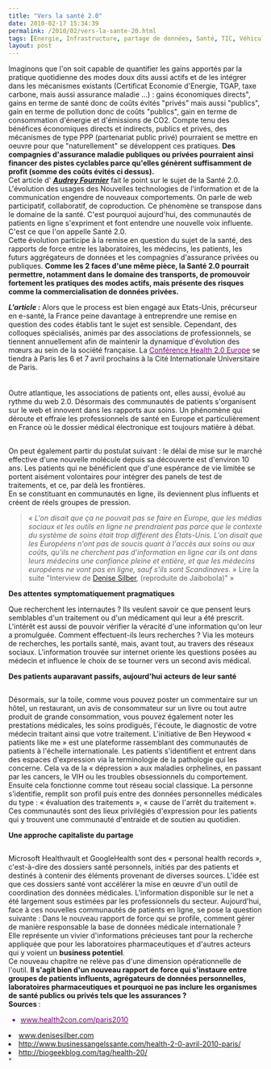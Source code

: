 ```yaml
---
title: "Vers la santé 2.0"
date: 2010-02-17 15:34:39
permalink: /2010/02/vers-la-sante-20.html
tags: [Energie, Infrastructure, partage de données, Santé, TIC, Véhicule]
layout: post
---
```


<p>Imaginons que l'on soit capable de quantifier les gains apportés par la pratique quotidienne des modes doux dits aussi actifs et de les intégrer dans les mécanismes existants (Certificat Economie d'Energie, TGAP, taxe carbone, mais aussi assurance maladie ...) : gains économiques directs", gains en terme de santé donc de coûts évités "privés" mais aussi "publics", gain en terme de pollution donc de coûts "publics", gain en terme de consommation d'énergie et d'émissions de CO2. Compte tenu des bénéfices économiques directs et indirects, publics et privés, des mécanismes de type PPP (partenariat public privé) pourraient se mettre en oeuvre pour que "naturellement" se développent ces pratiques. <strong>Des compagnies d'assurance maladie publiques ou privées pourraient ainsi financer des pistes cyclables parce qu'elles génèrent suffisamment de profit (somme des coûts évités ci dessus).</strong> <br />Cet article d' <em><strong><span style="text-decoration: underline"><a href="http://www.marketing-professionnel.fr/tribune-libre/sante-20-partage-echange.html" target="_blank">Audrey Fournier</a></span></strong></em> fait le point sur le sujet de la Santé 2.0. L'évolution des usages des Nouvelles technologies de l'information et de la communication engendre de nouveaux comportements. On parle de web participatif, collaboratif, de coproduction. Ce phénomène se transpose dans le domaine de la santé. C'est pourquoi aujourd'hui, des communautés de patients en ligne s'expriment et font entendre une nouvelle voix influente. C'est ce que l'on appelle Santé 2.0.<br />Cette évolution participe à la remise en question du sujet de la santé, des rapports de force entre les laboratoires, les médecins, les patients, les futurs aggrégateurs de données et les compagnies d'assurance privées ou publiques. <strong>Comme les 2 faces d'une même pièce, la Santé 2.0 pourrait permettre, notamment dans le domaine des transports, de promouvoir fortement les pratiques des modes actifs, mais présente des risques comme la commercialisation de données privées.</strong><br /></p>   <!--more--> <strong></strong> <p><strong><em>L'article :</em></strong> Alors que le process est bien engagé aux Etats-Unis, précurseur en e-santé, la France peine davantage à entreprendre une remise en question des codes établis tant le sujet est sensible. Cependant, des colloques spécialisés, animés par des associations de professionnels, se tiennent annuellement afin de maintenir la dynamique d'évolution des mœurs au sein de la société française. La <a href="http://www.health2con.com/paris2010" target="_blank" title="www.health2con.com/paris2010"><font color="#800080">Conférence Health 2.0 Europe</font></a> se tiendra à Paris les 6 et 7 avril prochains à la Cité Internationale Universitaire de Paris.<br /><br /><br />Outre atlantique, les associations de patients ont, elles aussi, évolué au rythme du web 2.0. Désormais des communautés de patients s'organisent sur le web et innovent dans les rapports aux soins. Un phénomène qui déroute et effraie les professionnels de santé en Europe et particulièrement en France où le dossier médical électronique est toujours matière à débat.</p> <h2></h2> <p>On peut également partir du postulat suivant : le délai de mise sur le marché effective d'une nouvelle molécule depuis sa découverte est d'environ 10 ans. Les patients qui ne bénéficient que d'une espérance de vie limitée se portent aisément volontaires pour intégrer des panels de test de traitements, et ce, par delà les frontières.<br />En se constituant en communautés en ligne, ils deviennent plus influents et créent de réels groupes de pression.</p> <blockquote> <p><em>« L'on disait que ça ne pouvait pas se faire en Europe, que les médias sociaux et les outils en ligne ne prendraient pas parce que le contexte du système de soins était trop différent des États-Unis. L'on disait que les Européens n'ont pas de soucis quant à l'accès aux soins ou aux coûts, qu'ils ne cherchent pas d'information en ligne car ils ont dans leurs médecins une confiance pleine et entière, et que les médecins européens ne vont pas en ligne, sauf s'ils sont Scandinaves. » </em>Lire la suite "Interview de <a href="http://www.denisesilber.com/silberblog/2009/12/interview-de-denise-silber-jaibobola-2.html#more" target="_blank" title="Denise Silber">Denise Silber</a>, (reproduite de Jaibobola)" »</p></blockquote> <div><strong>Des attentes symptomatiquement pragmatiques</strong></div> <p>Que recherchent les internautes ? Ils veulent savoir ce que pensent leurs semblables d'un traitement ou d'un médicament qui leur a été prescrit. L'intérêt est aussi de pouvoir vérifier la véracité d'une information qu'on leur a promulguée. Comment effectuent-ils leurs recherches ? Via les moteurs de recherches, les portails santé, mais, avant tout, au travers des réseaux sociaux. L'information trouvée sur internet oriente les questions posées au médecin et influence le choix de se tourner vers un second avis médical.</p><strong>Des patients auparavant passifs, aujourd'hui acteurs de leur santé</strong> <h2></h2> <p>Désormais, sur la toile, comme vous pouvez poster un commentaire sur un hôtel, un restaurant, un avis de consommateur sur un livre ou tout autre produit de grande consommation, vous pouvez également noter les prestations médicales, les soins prodigués, l'écoute, le diagnostic de votre médecin traitant ainsi que votre traitement. L'initiative de Ben Heywood « patients like me » est une plateforme rassemblant des communautés de patients à l'échelle internationale. Les patients s'identifient et entrent dans des espaces d'expression via la terminologie de la pathologie qui les concerne. Cela va de la « dépression » aux maladies orphelines, en passant par les cancers, le VIH ou les troubles obsessionnels du comportement.<br />Ensuite cela fonctionne comme tout réseau social classique. La personne s'identifie, remplit son profil puis entre des données personnelles médicales du type : « évaluation des traitements », « cause de l'arrêt du traitement ». Ces communautés sont des lieux privilégiés d'expression pour les patients qui y trouvent une communauté d'entraide et de soutien au quotidien.</p><strong>Une approche capitaliste du partage</strong> <h2></h2> <p>Microsoft Healthvault et GoogleHealth sont des « personal health records », c'est-à-dire des dossiers santé personnels, initiés par des patients et destinés à contenir des éléments provenant de diverses sources. L'idée est que ces dossiers santé vont accélérer la mise en œuvre d'un outil de coordination des données médicales. L'information disponible sur le net a été largement sous estimées par les professionnels du secteur. Aujourd'hui, face à ces nouvelles communautés de patients en ligne, se pose la question suivante : Dans le nouveau rapport de force qui se profile, comment gérer de manière responsable la base de données médicale internationale ?<br />Elle représente un vivier d'informations précieuses tant pour la recherche appliquée que pour les laboratoires pharmaceutiques et d'autres acteurs qui y voient un <strong>business potentiel</strong>.<br />Ce nouveau chapitre ne relève pas d'une dimension opérationnelle de l'outil. <strong>Il s'agit bien d'un nouveau rapport de force qui s'instaure entre groupes de patients influents, agrégateurs de données personnelles, laboratoires pharmaceutiques et pourquoi ne pas inclure les organismes de santé publics ou privés tels que les assurances ?</strong><br /><strong>Sources </strong>:</p><a href="http://www.health2con.com/paris2010" target="_blank" title="www.health2con.com/paris2010"><font color="#800080"> <ul> <li>www.health2con.com/paris2010 </li> </ul> </font></a> <li><a href="http://www.denisesilber.com" target="_blank" title="www.denisesilber.com">www.denisesilber.com</a> <li><a href="http://www.businessangelssante.com/health-2-0-avril-2010-paris/" target="_blank" title="http://www.businessangelssante.com/health-2-0-avril-2010-paris/">http://www.businessangelssante.com/health-2-0-avril-2010-paris/</a> <li><a href="http://biogeekblog.com/tag/health-20/" target="_blank" title="http://biogeekblog.com/tag/health-20/">http://biogeekblog.com/tag/health-20/</a> </li> <div></div></li> </li>"
